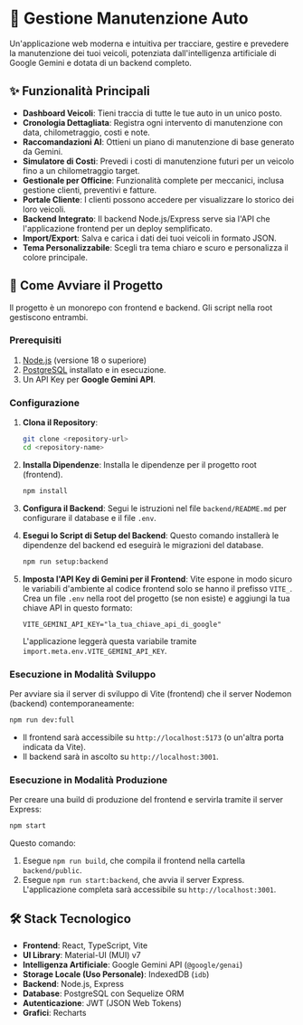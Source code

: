 # 🚗 Gestione Manutenzione Auto

Un'applicazione web moderna e intuitiva per tracciare, gestire e prevedere la manutenzione dei tuoi veicoli, potenziata dall'intelligenza artificiale di Google Gemini e dotata di un backend completo.

## ✨ Funzionalità Principali

- **Dashboard Veicoli**: Tieni traccia di tutte le tue auto in un unico posto.
- **Cronologia Dettagliata**: Registra ogni intervento di manutenzione con data, chilometraggio, costi e note.
- **Raccomandazioni AI**: Ottieni un piano di manutenzione di base generato da Gemini.
- **Simulatore di Costi**: Prevedi i costi di manutenzione futuri per un veicolo fino a un chilometraggio target.
- **Gestionale per Officine**: Funzionalità complete per meccanici, inclusa gestione clienti, preventivi e fatture.
- **Portale Cliente**: I clienti possono accedere per visualizzare lo storico dei loro veicoli.
- **Backend Integrato**: Il backend Node.js/Express serve sia l'API che l'applicazione frontend per un deploy semplificato.
- **Import/Export**: Salva e carica i dati dei tuoi veicoli in formato JSON.
- **Tema Personalizzabile**: Scegli tra tema chiaro e scuro e personalizza il colore principale.

## 🚀 Come Avviare il Progetto

Il progetto è un monorepo con frontend e backend. Gli script nella root gestiscono entrambi.

### Prerequisiti

1.  [Node.js](https://nodejs.org/) (versione 18 o superiore)
2.  [PostgreSQL](https://www.postgresql.org/) installato e in esecuzione.
3.  Un API Key per **Google Gemini API**.

### Configurazione

1.  **Clona il Repository**:
    ```bash
    git clone <repository-url>
    cd <repository-name>
    ```

2.  **Installa Dipendenze**:
    Installa le dipendenze per il progetto root (frontend).
    ```bash
    npm install
    ```

3.  **Configura il Backend**:
    Segui le istruzioni nel file `backend/README.md` per configurare il database e il file `.env`.

4.  **Esegui lo Script di Setup del Backend**:
    Questo comando installerà le dipendenze del backend ed eseguirà le migrazioni del database.
    ```bash
    npm run setup:backend
    ```
    
5.  **Imposta l'API Key di Gemini per il Frontend**:
    Vite espone in modo sicuro le variabili d'ambiente al codice frontend solo se hanno il prefisso `VITE_`. Crea un file `.env` nella root del progetto (se non esiste) e aggiungi la tua chiave API in questo formato:
    ```env
    VITE_GEMINI_API_KEY="la_tua_chiave_api_di_google"
    ```
    L'applicazione leggerà questa variabile tramite `import.meta.env.VITE_GEMINI_API_KEY`.


### Esecuzione in Modalità Sviluppo

Per avviare sia il server di sviluppo di Vite (frontend) che il server Nodemon (backend) contemporaneamente:
```bash
npm run dev:full
```
-   Il frontend sarà accessibile su `http://localhost:5173` (o un'altra porta indicata da Vite).
-   Il backend sarà in ascolto su `http://localhost:3001`.

### Esecuzione in Modalità Produzione

Per creare una build di produzione del frontend e servirla tramite il server Express:
```bash
npm start
```
Questo comando:
1.  Esegue `npm run build`, che compila il frontend nella cartella `backend/public`.
2.  Esegue `npm run start:backend`, che avvia il server Express.
L'applicazione completa sarà accessibile su `http://localhost:3001`.

## 🛠️ Stack Tecnologico

-   **Frontend**: React, TypeScript, Vite
-   **UI Library**: Material-UI (MUI) v7
-   **Intelligenza Artificiale**: Google Gemini API (`@google/genai`)
-   **Storage Locale (Uso Personale)**: IndexedDB (`idb`)
-   **Backend**: Node.js, Express
-   **Database**: PostgreSQL con Sequelize ORM
-   **Autenticazione**: JWT (JSON Web Tokens)
-   **Grafici**: Recharts